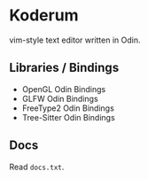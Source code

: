 # Koderum  
vim-style text editor written in Odin.  
  
## Libraries / Bindings  
- OpenGL Odin Bindings  
- GLFW Odin Bindings  
- FreeType2 Odin Bindings  
- Tree-Sitter Odin Bindings  
  
## Docs  
Read `docs.txt`.  